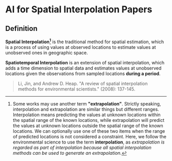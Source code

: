 # AI for Spatial Interpolation Papers

## Definition
**Spatial Interpolation[^1]** is the traditional method for spatial estimation, which is a process of using values at observed locations to estimate values at unobserved ones in geographic space.

**Spatiotemporal Interpolation** is an extension of spatial interpolation, which adds a time dimension to spatial data and estimates values at unobserved locations given the observations from sampled locations **during a period**.

[^1]: Some works may use another term **"extrapolation"**. Strictly speaking, interpolation and extrapolation are similar things but different ranges. Interpolation means predicting the values at unknown locations within the spatial range of the known locations, while extrapolation will predict the values at unknown locations outside the spatial range of the known locations.
We can optionally use one of these two items when the range of predicted locations is not considered a constraint.
Here, we follow the environmental science to use the term **interpolation**, as *extrapolation is regarded as part of interpolation because all spatial interpolation methods can be used to generate an extrapolation.* 
>Li, Jin, and Andrew D. Heap. "A review of spatial interpolation methods for environmental scientists." (2008): 137-145.


